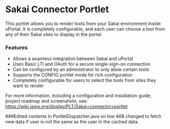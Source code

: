 # Sakai Connector Portlet

This portlet allows you to render tools from your Sakai environment inside uPortal.
It is completely configurable, and each user can choose a tool from any of their Sakai sites to display in the portal.

### Features
* Allows a seamless integration between Sakai and uPortal
* Uses Basic LTI and OAuth for a secure single-sign-on connection
* Can be configured by an administrator to only allow certain tools
* Supports the CONFIG portlet mode for rich configuration
* Completely configurable for users to select the tools from sites they want to render

For more information, including a configuration and installation guide, project roadmap and screenshots, see:
<https://wiki.jasig.org/display/PLT/Sakai+connector+portlet>

###Edited contents
In PortletDispatcher.java on line 468 changed to fetch new data if user is not the same as the user in the cached data.